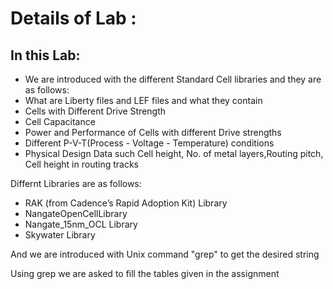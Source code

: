 # Details of Lab :

## In this Lab:

- We are introduced with the different Standard Cell libraries and they are as follows:
- What are Liberty files and LEF files and what they contain
- Cells with Different Drive Strength
- Cell Capacitance
- Power and Performance of Cells with different Drive strengths
- Different P-V-T(Process - Voltage - Temperature) conditions
- Physical Design Data such Cell height, No. of metal layers,Routing pitch, Cell height in routing tracks

Differnt Libraries are as follows: 
- RAK (from Cadence’s Rapid Adoption Kit) Library
- NangateOpenCellLibrary
- Nangate_15nm_OCL Library
- Skywater Library

And we are introduced with Unix command "grep" to get the desired string

Using grep we are asked to fill the tables given in the assignment

